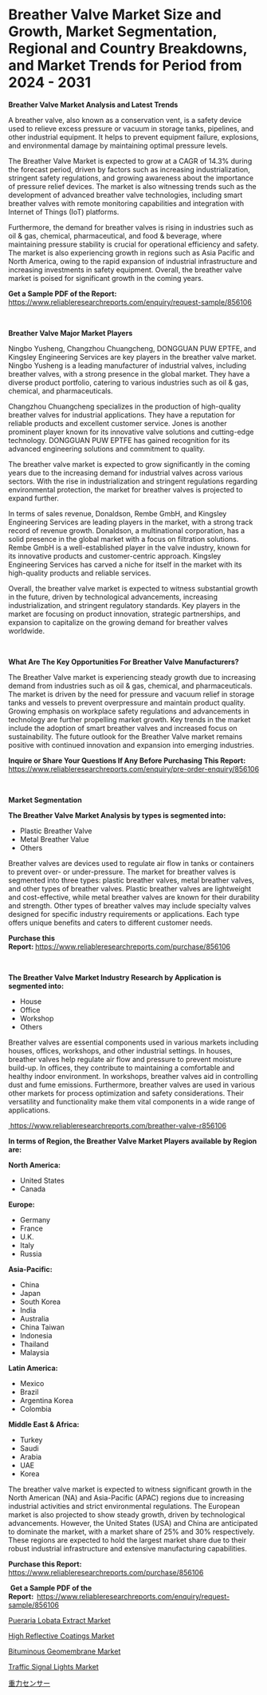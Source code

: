 <p><h1>Breather Valve Market Size and Growth, Market Segmentation, Regional and Country Breakdowns, and Market Trends for Period from 2024 -  2031</h1></p><p><strong>Breather Valve Market Analysis and Latest Trends</strong></p>
<p><p>A breather valve, also known as a conservation vent, is a safety device used to relieve excess pressure or vacuum in storage tanks, pipelines, and other industrial equipment. It helps to prevent equipment failure, explosions, and environmental damage by maintaining optimal pressure levels.</p><p>The Breather Valve Market is expected to grow at a CAGR of 14.3% during the forecast period, driven by factors such as increasing industrialization, stringent safety regulations, and growing awareness about the importance of pressure relief devices. The market is also witnessing trends such as the development of advanced breather valve technologies, including smart breather valves with remote monitoring capabilities and integration with Internet of Things (IoT) platforms.</p><p>Furthermore, the demand for breather valves is rising in industries such as oil & gas, chemical, pharmaceutical, and food & beverage, where maintaining pressure stability is crucial for operational efficiency and safety. The market is also experiencing growth in regions such as Asia Pacific and North America, owing to the rapid expansion of industrial infrastructure and increasing investments in safety equipment. Overall, the breather valve market is poised for significant growth in the coming years.</p></p>
<p><strong>Get a Sample PDF of the Report:&nbsp;</strong> <a href="https://www.reliableresearchreports.com/enquiry/request-sample/856106">https://www.reliableresearchreports.com/enquiry/request-sample/856106</a></p>
<p>&nbsp;</p>
<p><strong>Breather Valve Major Market Players</strong></p>
<p><p>Ningbo Yusheng, Changzhou Chuangcheng, DONGGUAN PUW EPTFE, and Kingsley Engineering Services are key players in the breather valve market. Ningbo Yusheng is a leading manufacturer of industrial valves, including breather valves, with a strong presence in the global market. They have a diverse product portfolio, catering to various industries such as oil & gas, chemical, and pharmaceuticals.</p><p>Changzhou Chuangcheng specializes in the production of high-quality breather valves for industrial applications. They have a reputation for reliable products and excellent customer service. Jones is another prominent player known for its innovative valve solutions and cutting-edge technology. DONGGUAN PUW EPTFE has gained recognition for its advanced engineering solutions and commitment to quality.</p><p>The breather valve market is expected to grow significantly in the coming years due to the increasing demand for industrial valves across various sectors. With the rise in industrialization and stringent regulations regarding environmental protection, the market for breather valves is projected to expand further.</p><p>In terms of sales revenue, Donaldson, Rembe GmbH, and Kingsley Engineering Services are leading players in the market, with a strong track record of revenue growth. Donaldson, a multinational corporation, has a solid presence in the global market with a focus on filtration solutions. Rembe GmbH is a well-established player in the valve industry, known for its innovative products and customer-centric approach. Kingsley Engineering Services has carved a niche for itself in the market with its high-quality products and reliable services.</p><p>Overall, the breather valve market is expected to witness substantial growth in the future, driven by technological advancements, increasing industrialization, and stringent regulatory standards. Key players in the market are focusing on product innovation, strategic partnerships, and expansion to capitalize on the growing demand for breather valves worldwide.</p></p>
<p>&nbsp;</p>
<p><strong>What Are The Key Opportunities For Breather Valve Manufacturers?</strong></p>
<p><p>The Breather Valve market is experiencing steady growth due to increasing demand from industries such as oil & gas, chemical, and pharmaceuticals. The market is driven by the need for pressure and vacuum relief in storage tanks and vessels to prevent overpressure and maintain product quality. Growing emphasis on workplace safety regulations and advancements in technology are further propelling market growth. Key trends in the market include the adoption of smart breather valves and increased focus on sustainability. The future outlook for the Breather Valve market remains positive with continued innovation and expansion into emerging industries.</p></p>
<p><strong>Inquire or Share Your Questions If Any Before Purchasing This Report:</strong> <a href="https://www.reliableresearchreports.com/enquiry/pre-order-enquiry/856106">https://www.reliableresearchreports.com/enquiry/pre-order-enquiry/856106</a></p>
<p>&nbsp;</p>
<p><strong>Market Segmentation</strong></p>
<p><strong>The Breather Valve Market Analysis by types is segmented into:</strong></p>
<p><ul><li>Plastic Breather Valve</li><li>Metal Breather Value</li><li>Others</li></ul></p>
<p><p>Breather valves are devices used to regulate air flow in tanks or containers to prevent over- or under-pressure. The market for breather valves is segmented into three types: plastic breather valves, metal breather valves, and other types of breather valves. Plastic breather valves are lightweight and cost-effective, while metal breather valves are known for their durability and strength. Other types of breather valves may include specialty valves designed for specific industry requirements or applications. Each type offers unique benefits and caters to different customer needs.</p></p>
<p><strong>Purchase this Report:&nbsp;</strong><a href="https://www.reliableresearchreports.com/purchase/856106">https://www.reliableresearchreports.com/purchase/856106</a></p>
<p>&nbsp;</p>
<p><strong>The Breather Valve Market Industry Research by Application is segmented into:</strong></p>
<p><ul><li>House</li><li>Office</li><li>Workshop</li><li>Others</li></ul></p>
<p><p>Breather valves are essential components used in various markets including houses, offices, workshops, and other industrial settings. In houses, breather valves help regulate air flow and pressure to prevent moisture build-up. In offices, they contribute to maintaining a comfortable and healthy indoor environment. In workshops, breather valves aid in controlling dust and fume emissions. Furthermore, breather valves are used in various other markets for process optimization and safety considerations. Their versatility and functionality make them vital components in a wide range of applications.</p></p>
<p><a href="https://www.reliableresearchreports.com/breather-valve-r856106">&nbsp;https://www.reliableresearchreports.com/breather-valve-r856106</a></p>
<p><strong>In terms of Region, the Breather Valve Market Players available by Region are:</strong></p>
<p>
    <p> <strong> North America: </strong>
        <ul>
            <li>United States</li>
            <li>Canada</li>
        </ul>
        </p> 
    <p> <strong> Europe: </strong>
        <ul>
            <li>Germany</li>
            <li>France</li>
            <li>U.K.</li>
            <li>Italy</li>
            <li>Russia</li>
        </ul>
        </p> 
    <p> <strong> Asia-Pacific: </strong>
        <ul>
            <li>China</li>
            <li>Japan</li>
            <li>South Korea</li>
            <li>India</li>
            <li>Australia</li>
            <li>China Taiwan</li>
            <li>Indonesia</li>
            <li>Thailand</li>
            <li>Malaysia</li>
        </ul>
        </p> 
    <p> <strong> Latin America: </strong>
        <ul>
            <li>Mexico</li>
            <li>Brazil</li>
            <li>Argentina Korea</li>
            <li>Colombia</li>
        </ul>
        </p> 
    <p> <strong> Middle East & Africa: </strong>
        <ul>
            <li>Turkey</li>
            <li>Saudi</li>
            <li>Arabia</li>
            <li>UAE</li>
            <li>Korea</li>
        </ul>
    </p>
    </p>
<p><p>The breather valve market is expected to witness significant growth in the North American (NA) and Asia-Pacific (APAC) regions due to increasing industrial activities and strict environmental regulations. The European market is also projected to show steady growth, driven by technological advancements. However, the United States (USA) and China are anticipated to dominate the market, with a market share of 25% and 30% respectively. These regions are expected to hold the largest market share due to their robust industrial infrastructure and extensive manufacturing capabilities.</p></p>
<p><strong>Purchase this Report: </strong><a href="https://www.reliableresearchreports.com/purchase/856106">https://www.reliableresearchreports.com/purchase/856106</a></p>
<p>&nbsp;<strong>Get a Sample PDF of the Report:&nbsp;&nbsp;</strong><a href="https://www.reliableresearchreports.com/enquiry/request-sample/856106">https://www.reliableresearchreports.com/enquiry/request-sample/856106</a></p>
<p><strong></strong></p>
<p><p><a href="https://www.linkedin.com/pulse/pueraria-lobata-extract-market-share-amp-new-trends-25akc?trackingId=i76Ko6rZrLVwHhbfRCWBLA%3D%3D">Pueraria Lobata Extract Market</a></p><p><a href="https://www.linkedin.com/pulse/high-reflective-coatings-market-size-2024-2031-global-xnssc?trackingId=xIpPN%2Bti5takdbq5wofM9Q%3D%3D">High Reflective Coatings Market</a></p><p><a href="https://issuu.com/reportprime-2/docs/bituminous-geomembrane-market-size-2030.pptx">Bituminous Geomembrane Market</a></p><p><a href="https://github.com/mabutironaldo/Market-Research-Report-List-4/blob/main/traffic-signal-lights-market.md">Traffic Signal Lights Market</a></p><p><a href="https://github.com/dadanedu33/Market-Research-Report-List-1/blob/main/479822127779.md">重力センサー</a></p></p>